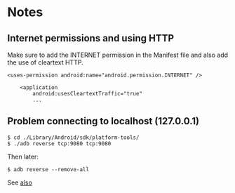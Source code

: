 # Notes

## Internet permissions and using HTTP

Make sure to add the INTERNET permission in the Manifest file
and also add the use of cleartext HTTP.

    <uses-permission android:name="android.permission.INTERNET" />
    
        <application
            android:usesCleartextTraffic="true"
            ...


## Problem connecting to localhost (127.0.0.1)

    $ cd ./Library/Android/sdk/platform-tools/
    $ ./adb reverse tcp:9080 tcp:9080

Then later:

    $ adb reverse --remove-all

See [also](https://handstandsam.com/2016/02/01/network-calls-from-android-device-to-laptop-over-usb-via-adb/)
